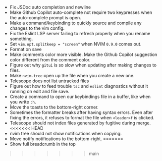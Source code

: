 - Fix JSDoc auto completion and newline
- Make Github Copilot auto-complete not require two keypresses when the auto-complete prompt is open.
- Make a command/keybinding to quickly source and compile any changes to the vim config.
- Fix the Eslint LSP server failing to refresh properly when you rename something.
- Set `vim.opt.splitkeep = "screen"` when NVIM `0.9.0` comes out.
- Format on save
- Make comments color more visible. Make the Github Copilot suggestion color different from the comment color.
- Figure out why `gitui` is so slow when updating after making changes to files.
- Make `nvim-tree` open up the file when you create a new one.
- Telescope does not list untracked files
- Figure out how to feed trouble `tsc` and `eslint` diagnostics without it running on edit and file save.
- Create a command to open our keybindings file in a buffer, like when you write `:h`.
- Move the toasts to the bottom-right corner.
- Sometimes the formatter breaks after having syntax errors. Even after fixing the errors, it refuses to format the file when `<leader>f` is clicked.
- Telescope should not index files generated by fugitive during merge.
<<<<<<< HEAD
- nvim tree should not show notifications when copying.
- Move notify notifications to the bottom-right.
=======
- Show full breadcrumb in the top
>>>>>>> main
